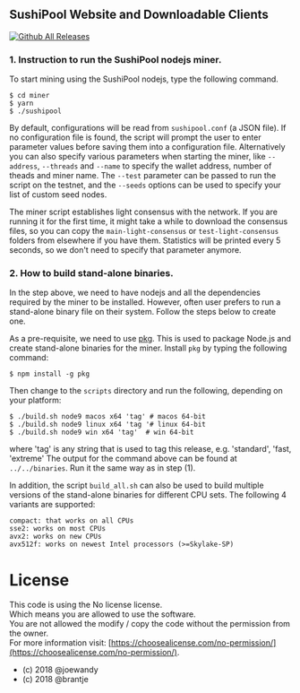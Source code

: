 ## SushiPool Website and Downloadable Clients
[![Github All Releases](https://img.shields.io/github/downloads/Sushipool/source/total.svg)]()

### 1. Instruction to run the SushiPool nodejs miner.

To start mining using the SushiPool nodejs, type the following command.

```
$ cd miner
$ yarn
$ ./sushipool
```

By default, configurations will be read from `sushipool.conf` (a JSON file). If no configuration file is found, the script will prompt the user to enter parameter values before saving them into a configuration file. Alternatively you can also specify various parameters when starting the miner, like `--address`, `--threads` and `--name` to specify the wallet address, number of theads and miner name. The `--test` parameter can be passed to run the script on the testnet, and the `--seeds` options can be used to specify your list of custom seed nodes.

The miner script establishes light consensus with the network. If you are running it for the first time, it might take a while to download the consensus files, so you can copy the `main-light-consensus` or `test-light-consensus` folders from elsewhere if you have them. Statistics will be printed every 5 seconds, so we don't need to specify that parameter anymore.

### 2. How to build stand-alone binaries.

In the step above, we need to have nodejs and all the dependencies required by the miner to be installed. However, often user prefers to run a stand-alone binary file on their system. Follow the steps below to create one.

As a pre-requisite, we need to use [pkg](https://github.com/zeit/pkg). This is used to package Node.js and create stand-alone binaries for the miner. Install `pkg` by typing the following command:

```
$ npm install -g pkg
```

Then change to the `scripts` directory and run the following, depending on your platform:

```
$ ./build.sh node9 macos x64 'tag' # macos 64-bit
$ ./build.sh node9 linux x64 'tag '# linux 64-bit
$ ./build.sh node9 win x64 'tag'  # win 64-bit
```
where 'tag' is any string that is used to tag this release, e.g. 'standard', 'fast, 'extreme'
The output for the command above can be found at `../../binaries`. Run it the same way as in step (1).

In addition, the script `build_all.sh` can also be used to build multiple versions of the stand-alone binaries for different CPU sets. The following 4 variants are supported:
```
compact: that works on all CPUs
sse2: works on most CPUs
avx2: works on new CPUs
avx512f: works on newest Intel processors (>=Skylake-SP)
```

# License
This code is using the No license license.   
Which means you are allowed to use the software.   
You are not allowed the modify / copy the code without the permission from the owner.   
For more information visit: [https://choosealicense.com/no-permission/](https://choosealicense.com/no-permission/).   
- (c) 2018 @joewandy
- (c) 2018 @brantje
